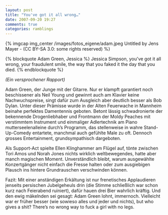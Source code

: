 ```yaml
---
layout: post
title: "You've got it all wrong…"
date: 2007-09-20 19:27
comments: true
categories: ramblings
---
```


{% imgcap img_center /images/fotos_eigene/adam.jpeg Untitled by Jens Mayer - (CC BY-SA 3.0: some rights reserved) %}

{% blockquote Adam Green, Jessica %}
Jessica Simpson, you've got it all wrong, your fraudulent smile, the way that you faked it the day that you died.
{% endblockquote %}

*(Ein versprochener Rapport)*

Adam Green, der Junge mit der Gitarre. Nur er klampft garantiert noch beschissener als Neil Young und gewinnt auch am Klavier keine Nachwuchspreise, singt dafür zum Ausgleich aber deutlich besser als Bob Dylan. Unter dieser Prämisse wurde in der Alten Feuerwache in Mannheim beinahe perfektes Damentennis geboten. Betont lässig schwadronierte der bekennende Drogenliebhaber und Frontmann der Moldy Peaches mit verstimmtem Instrument und einmaliger Adlertechnik am Piano mutterseelenalleine durch’s Programm, das stellenweise in wahre Stand-Up-Comedy entartete, manchmal auch gefühlte Male zu oft. Dennoch grosses Entertainment, grundsympathisch dargeboten.

Als Support-Act spielte Ellen Klinghammer am Flügel auf, tönte zwischen Tori Amos und Norah Jones nichts wirklich weltbewegendes, hatte aber manch magischen Moment. Unverständlich bleibt, warum ausgewählte Konzertgänger nicht einfach die Fresse halten oder zum ausgiebigen Plausch ins hintere Grundrauschen verschwinden können.

Fazit: Mit einer anständigen Erkältung ist nur frenetisches Applaudieren jenseits persischen Jubelgeheuls drin (die Stimme schließlich war schon kurz nach Feierabend ruiniert), dafür hauen drei Bier wahrlich kräftig. Und den ewig mäkelnden sei gesagt: Adam Green lohnt, immernoch. Vielleicht war er früher besser (wie sowieso alles und jeder und nichts), but who gives a shit? There’s no wrong way to fuck a girl with no legs.
